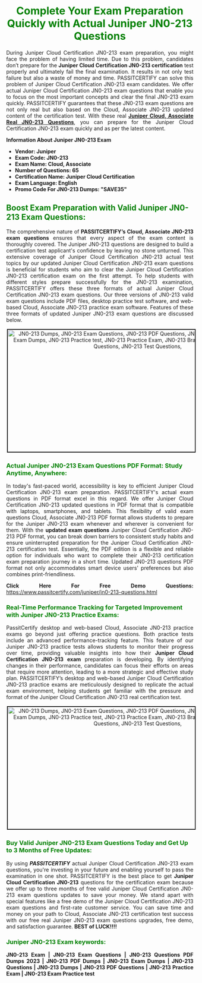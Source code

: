 <h1 style="text-align: center;"><strong><span style="display:block; color:Green; #AED6F1; ">Complete Your Exam Preparation Quickly with Actual Juniper JN0-213 Questions </span></strong></h1>

<p style="text-align: justify;">During Juniper Cloud Certification JN0-213 exam preparation, you might face the problem of having limited time. Due to this problem, candidates don&rsquo;t prepare for the <strong>Juniper Cloud Certification JN0-213 certification</strong> test properly and ultimately fail the final examination. It results in not only test failure but also a waste of money and time. PASSITCERTIFY can solve this problem of Juniper Cloud Certification JN0-213 exam candidates. We offer actual Juniper Cloud Certification JN0-213 exam questions that enable you to focus on the most important concepts and clear the final JN0-213 exam quickly. PASSITCERTIFY guarantees that these JN0-213 exam questions are not only real but also based on the Cloud, Associate JN0-213 updated content of the certification test. With these real <a href="https://www.passitcertify.com/juniper/jn0-213-questions.html"><strong>Juniper Cloud, Associate Real JN0-213 Questions</strong></a>, you can prepare for the Juniper Cloud Certification JN0-213 exam quickly and as per the latest content.</p>

<p><strong><strong>Information About Juniper JN0-213 Exam</strong></strong></p>

<ul>
	<li><strong><strong>Vendor: Juniper</strong></strong></li>
	<li><strong><strong>Exam Code: JN0-213</strong></strong></li>
	<li><strong><strong>Exam Name: Cloud, Associate</strong></strong></li>
	<li><strong><strong>Number of Questions: 65</strong></strong></li>
	<li><strong><strong>Certification Name: Juniper Cloud Certification</strong></strong></li>
	<li><strong><strong>Exam Language: English</strong></strong></li>
	<li><strong><strong>Promo Code For JN0-213 Dumps: &quot;SAVE35&quot;</strong></strong></li>
</ul>

<h2><strong><span style="display:block; color:Green;">Boost Exam Preparation with Valid Juniper JN0-213 Exam Questions:</span></strong></h2>

<p style="text-align: justify;">The comprehensive nature of <strong>PASSITCERTIFY&rsquo;s Cloud, Associate JN0-213 exam questions</strong> ensures that every aspect of the exam content is thoroughly covered. The Juniper JN0-213 questions are designed to build a certification test applicant&#39;s confidence by leaving no stone unturned. This extensive coverage of Juniper Cloud Certification JN0-213 actual test topics by our updated Juniper Cloud Certification JN0-213 exam questions is beneficial for students who aim to clear the Juniper Cloud Certification JN0-213 certification exam on the first attempt. To help students with different styles prepare successfully for the JN0-213 examination, PASSITCERTIFY offers these three formats of actual Juniper Cloud Certification JN0-213 exam questions. Our three versions of JN0-213 valid exam questions include PDF files, desktop practice test software, and web-based Cloud, Associate JN0-213 practice exam software. Features of these three formats of updated Juniper JN0-213 exam questions are discussed below.</p>

<p style="text-align: center;"><img alt="JN0-213 Dumps, JN0-213 Exam Questions, JN0-213 PDF Questions, JN0-213 PDF Dumps, JN0-213 Exam Dumps, JN0-213 Practice test, JN0-213 Practice Exam, JN0-213 Braindumps, JN0-213 Practice Questions, JN0-213 Test Questions," src="https://i.imgur.com/iIzRjch.png/75Zi4s0.jpeg" style="height: 329px; width: 700px; border-width: 2px; border-style: solid; margin: 2px;" /></p>

<h3><strong><span style="display:block; color:Green;">Actual Juniper JN0-213 Exam Questions PDF Format: Study Anytime, Anywhere:</span></strong></h3>

<p style="text-align: justify;">In today&#39;s fast-paced world, accessibility is key to efficient Juniper Cloud Certification JN0-213 exam preparation. PASSITCERTIFY&#39;s actual exam questions in PDF format excel in this regard. We offer Juniper Cloud Certification JN0-213 updated questions in PDF format that is compatible with laptops, smartphones, and tablets. This flexibility of valid exam questions Cloud, Associate JN0-213 PDF format allows students to prepare for the Juniper JN0-213 exam whenever and wherever is convenient for them. With the <strong>updated exam questions</strong> Juniper Cloud Certification JN0-213 PDF format, you can break down barriers to consistent study habits and ensure uninterrupted preparation for the Juniper Cloud Certification JN0-213 certification test. Essentially, the PDF edition is a flexible and reliable option for individuals who want to complete their JN0-213 certification exam preparation journey in a short time. Updated JN0-213 questions PDF format not only accommodates smart device users&#39; preferences but also combines print-friendliness.</p>

<p style="text-align: justify;"><strong>Click Here For Free Demo Questions: </strong><a href="https://www.passitcertify.com/juniper/jn0-213-questions.html">https://www.passitcertify.com/juniper/jn0-213-questions.html</a></p>

<h3><strong><span style="display:block; color:Green;">Real-Time Performance Tracking for Targeted Improvement with Juniper JN0-213 Practice Exams:</span></strong></h3>

<p style="text-align: justify;">PassitCertify desktop and web-based Cloud, Associate JN0-213 practice exams go beyond just offering practice questions. Both practice tests include an advanced performance-tracking feature. This feature of our Juniper JN0-213 practice tests allows students to monitor their progress over time, providing valuable insights into how their <strong>Juniper Cloud Certification JN0-213 exam</strong> preparation is developing. By identifying changes in their performance, candidates can focus their efforts on areas that require more attention, leading to a more strategic and effective study plan. PASSITCERTIFY&rsquo;s desktop and web-based Juniper Cloud Certification JN0-213 practice exams are meticulously designed to replicate the actual exam environment, helping students get familiar with the pressure and format of the Juniper Cloud Certification JN0-213 real certification test.</p>

<p style="text-align: center;"><img alt="JN0-213 Dumps, JN0-213 Exam Questions, JN0-213 PDF Questions, JN0-213 PDF Dumps, JN0-213 Exam Dumps, JN0-213 Practice test, JN0-213 Practice Exam, JN0-213 Braindumps, JN0-213 Practice Questions, JN0-213 Test Questions," src="https://i.imgur.com/js31gMC.jpeg/75Zi4s0.jpeg" style="height: 329px; width: 700px; border-width: 2px; border-style: solid; margin: 2px;" /></p>

<h3><strong><span style="display:block; color:Green;">Buy Valid Juniper JN0-213 Exam Questions Today and Get Up to 3 Months of Free Updates:</span></strong></h3>

<p style="text-align: justify;">By using <em><strong>PASSITCERTIFY</strong></em> actual Juniper Cloud Certification JN0-213 exam questions, you&#39;re investing in your future and enabling yourself to pass the examination in one shot. PASSITCERTIFY is the best place to get <strong>Juniper Cloud Certification JN0-213</strong> questions for the certification exam because we offer up to three months of free valid Juniper Cloud Certification JN0-213 exam questions updates to save your money. We stand apart with special features like a free demo of the Juniper Cloud Certification JN0-213 exam questions and first-rate customer service. You can save time and money on your path to Cloud, Associate JN0-213 certification test success with our free real Juniper JN0-213 exam questions upgrades, free demo, and satisfaction guarantee. <strong>BEST of LUCK!!!!</strong></p>

<h3><strong><span style="display:block; color:Green; #AED6F1; ">Juniper JN0-213 Exam keywords: </span></strong></h3>

<p style="text-align: justify;"><b><strong>JN0-213 Exam | JN0-213 Exam Questions | JN0-213 Questions PDF Dumps 2023 | JN0-213 PDF Dumps | JN0-213 Exam Dumps | JN0-213 Questions | JN0-213 Dumps | JN0-213 PDF Questions | JN0-213 Practice Exam | JN0-213 Exam Practice test</strong></b></p>
